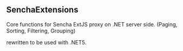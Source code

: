 ## SenchaExtensions

Core functions for Sencha ExtJS proxy on .NET server side. (Paging, Sorting, Filtering, Grouping)

rewritten to be used with .NET5.

